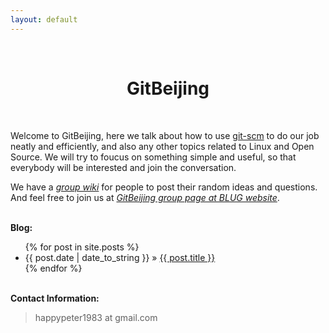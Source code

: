 ```yaml
---
layout: default
---
```

<br />
<h1 style="text-align:center">GitBeijing</h1>
<br />

Welcome to GitBeijing, here we talk about how to use [git-scm][git] to do our
job neatly and efficiently, and also any other topics related to Linux and
Open Source. We will try to foucus on something simple and useful, so that
everybody will be interested and join the conversation.

[git]: http://git-scm.com

We have a 
<i><a href="http://github.com/happypeter/GitBeijing/wiki">group wiki</a></i>
for people to post their random ideas and questions. And feel free to 
join us at <i><a
href="http://blug.chinalug.org/index.php?option=com_groupjive&action=gj.core.groups.showgroup&groupid=31&Itemid=134">GitBeijing group page at BLUG website</a></i>.

<p><br /><b>Blog:</b></p>
  <ul class="posts">
    {% for post in site.posts %}
      <li><span>{{ post.date | date_to_string }}</span> &raquo; <a href="/GitBeijing{{ post.url }}">{{ post.title }}</a></li>
    {% endfor %}
  </ul>

<p><br /><b>Contact Information:</b></p>

<blockquote>
<p>
happypeter1983 at gmail.com
</p>
</blockquote>


